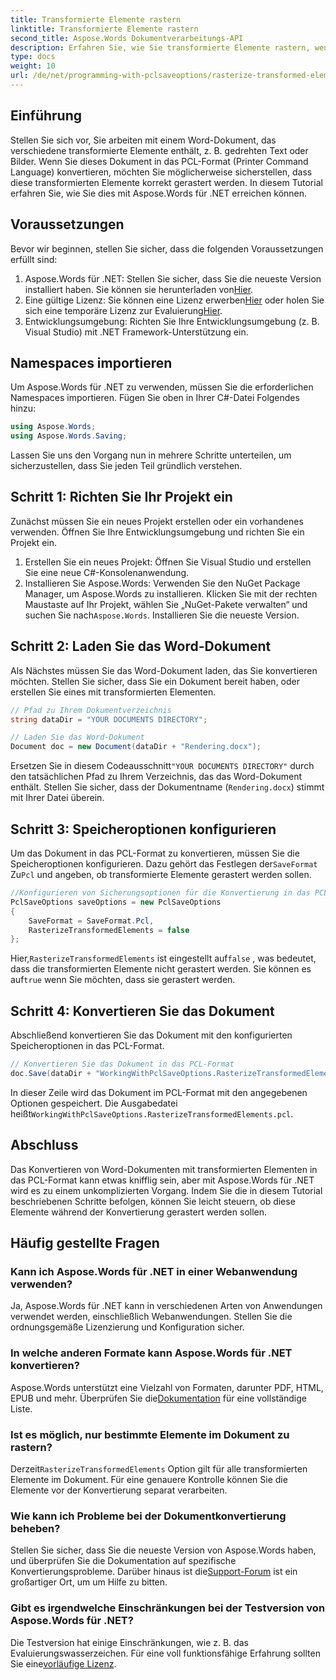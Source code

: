 ```yaml
---
title: Transformierte Elemente rastern
linktitle: Transformierte Elemente rastern
second_title: Aspose.Words Dokumentverarbeitungs-API
description: Erfahren Sie, wie Sie transformierte Elemente rastern, wenn Sie Word-Dokumente mit Aspose.Words für .NET in das PCL-Format konvertieren. Schritt-für-Schritt-Anleitung enthalten.
type: docs
weight: 10
url: /de/net/programming-with-pclsaveoptions/rasterize-transformed-elements/
---
```

## Einführung

Stellen Sie sich vor, Sie arbeiten mit einem Word-Dokument, das verschiedene transformierte Elemente enthält, z. B. gedrehten Text oder Bilder. Wenn Sie dieses Dokument in das PCL-Format (Printer Command Language) konvertieren, möchten Sie möglicherweise sicherstellen, dass diese transformierten Elemente korrekt gerastert werden. In diesem Tutorial erfahren Sie, wie Sie dies mit Aspose.Words für .NET erreichen können.

## Voraussetzungen

Bevor wir beginnen, stellen Sie sicher, dass die folgenden Voraussetzungen erfüllt sind:

1.  Aspose.Words für .NET: Stellen Sie sicher, dass Sie die neueste Version installiert haben. Sie können sie herunterladen von[Hier](https://releases.aspose.com/words/net/).
2.  Eine gültige Lizenz: Sie können eine Lizenz erwerben[Hier](https://purchase.aspose.com/buy) oder holen Sie sich eine temporäre Lizenz zur Evaluierung[Hier](https://purchase.aspose.com/temporary-license/).
3. Entwicklungsumgebung: Richten Sie Ihre Entwicklungsumgebung (z. B. Visual Studio) mit .NET Framework-Unterstützung ein.

## Namespaces importieren

Um Aspose.Words für .NET zu verwenden, müssen Sie die erforderlichen Namespaces importieren. Fügen Sie oben in Ihrer C#-Datei Folgendes hinzu:

```csharp
using Aspose.Words;
using Aspose.Words.Saving;
```

Lassen Sie uns den Vorgang nun in mehrere Schritte unterteilen, um sicherzustellen, dass Sie jeden Teil gründlich verstehen.

## Schritt 1: Richten Sie Ihr Projekt ein

Zunächst müssen Sie ein neues Projekt erstellen oder ein vorhandenes verwenden. Öffnen Sie Ihre Entwicklungsumgebung und richten Sie ein Projekt ein.

1. Erstellen Sie ein neues Projekt: Öffnen Sie Visual Studio und erstellen Sie eine neue C#-Konsolenanwendung.
2.  Installieren Sie Aspose.Words: Verwenden Sie den NuGet Package Manager, um Aspose.Words zu installieren. Klicken Sie mit der rechten Maustaste auf Ihr Projekt, wählen Sie „NuGet-Pakete verwalten“ und suchen Sie nach`Aspose.Words`. Installieren Sie die neueste Version.

## Schritt 2: Laden Sie das Word-Dokument

Als Nächstes müssen Sie das Word-Dokument laden, das Sie konvertieren möchten. Stellen Sie sicher, dass Sie ein Dokument bereit haben, oder erstellen Sie eines mit transformierten Elementen.

```csharp
// Pfad zu Ihrem Dokumentverzeichnis
string dataDir = "YOUR DOCUMENTS DIRECTORY";

// Laden Sie das Word-Dokument
Document doc = new Document(dataDir + "Rendering.docx");
```

 Ersetzen Sie in diesem Codeausschnitt`"YOUR DOCUMENTS DIRECTORY"` durch den tatsächlichen Pfad zu Ihrem Verzeichnis, das das Word-Dokument enthält. Stellen Sie sicher, dass der Dokumentname (`Rendering.docx`) stimmt mit Ihrer Datei überein.

## Schritt 3: Speicheroptionen konfigurieren

 Um das Dokument in das PCL-Format zu konvertieren, müssen Sie die Speicheroptionen konfigurieren. Dazu gehört das Festlegen der`SaveFormat` Zu`Pcl` und angeben, ob transformierte Elemente gerastert werden sollen.

```csharp
//Konfigurieren von Sicherungsoptionen für die Konvertierung in das PCL-Format
PclSaveOptions saveOptions = new PclSaveOptions
{
    SaveFormat = SaveFormat.Pcl,
    RasterizeTransformedElements = false
};
```

 Hier,`RasterizeTransformedElements` ist eingestellt auf`false` , was bedeutet, dass die transformierten Elemente nicht gerastert werden. Sie können es auf`true` wenn Sie möchten, dass sie gerastert werden.

## Schritt 4: Konvertieren Sie das Dokument

Abschließend konvertieren Sie das Dokument mit den konfigurierten Speicheroptionen in das PCL-Format.

```csharp
// Konvertieren Sie das Dokument in das PCL-Format
doc.Save(dataDir + "WorkingWithPclSaveOptions.RasterizeTransformedElements.pcl", saveOptions);
```

 In dieser Zeile wird das Dokument im PCL-Format mit den angegebenen Optionen gespeichert. Die Ausgabedatei heißt`WorkingWithPclSaveOptions.RasterizeTransformedElements.pcl`.

## Abschluss

Das Konvertieren von Word-Dokumenten mit transformierten Elementen in das PCL-Format kann etwas knifflig sein, aber mit Aspose.Words für .NET wird es zu einem unkomplizierten Vorgang. Indem Sie die in diesem Tutorial beschriebenen Schritte befolgen, können Sie leicht steuern, ob diese Elemente während der Konvertierung gerastert werden sollen.

## Häufig gestellte Fragen

### Kann ich Aspose.Words für .NET in einer Webanwendung verwenden?  
Ja, Aspose.Words für .NET kann in verschiedenen Arten von Anwendungen verwendet werden, einschließlich Webanwendungen. Stellen Sie die ordnungsgemäße Lizenzierung und Konfiguration sicher.

### In welche anderen Formate kann Aspose.Words für .NET konvertieren?  
Aspose.Words unterstützt eine Vielzahl von Formaten, darunter PDF, HTML, EPUB und mehr. Überprüfen Sie die[Dokumentation](https://reference.aspose.com/words/net/) für eine vollständige Liste.

### Ist es möglich, nur bestimmte Elemente im Dokument zu rastern?  
 Derzeit`RasterizeTransformedElements` Option gilt für alle transformierten Elemente im Dokument. Für eine genauere Kontrolle können Sie die Elemente vor der Konvertierung separat verarbeiten.

### Wie kann ich Probleme bei der Dokumentkonvertierung beheben?  
 Stellen Sie sicher, dass Sie die neueste Version von Aspose.Words haben, und überprüfen Sie die Dokumentation auf spezifische Konvertierungsprobleme. Darüber hinaus ist die[Support-Forum](https://forum.aspose.com/c/words/8) ist ein großartiger Ort, um um Hilfe zu bitten.

### Gibt es irgendwelche Einschränkungen bei der Testversion von Aspose.Words für .NET?  
 Die Testversion hat einige Einschränkungen, wie z. B. das Evaluierungswasserzeichen. Für eine voll funktionsfähige Erfahrung sollten Sie eine[vorläufige Lizenz](https://purchase.aspose.com/temporary-license/).
